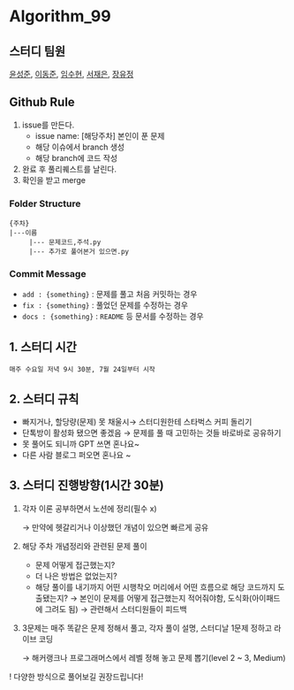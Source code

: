 # Algorithm_99

## 스터디 팀원

[윤성준](https://github.com/muk-jjang), [이동준](https://github.com/dongjune8931), [임수현](https://github.com/yeonsue), [서재은](https://github.com/JaeEunSeo), [장유정](https://github.com/uxia99)

## Github Rule

1. issue를 만든다.
   - issue name: [해당주차] 본인이 푼 문제
   - 해당 이슈에서 branch 생성
   - 해당 branch에 코드 작성
2. 완료 후 풀리퀘스트를 날린다.
3. 확인을 받고 merge

### Folder Structure

```
{주차}
|---이름
     |--- 문제코드,주석.py
     |--- 추가로 풀어본거 있으면.py
```

### Commit Message

- `add : {something}` : 문제를 풀고 처음 커밋하는 경우
- `fix : {something}` : 풀었던 문제를 수정하는 경우
- `docs : {something}` : `README` 등 문서를 수정하는 경우

## 1. 스터디 시간

`매주 수요일 저녁 9시 30분, 7월 24일부터 시작`

## 2. 스터디 규칙

- 빠지거나, 할당량(문제) 못 채울시→ 스터디원한테 스타벅스 커피 돌리기
- 단톡방이 활성화 됐으면 좋겠음 → 문제를 풀 때 고민하는 것들 바로바로 공유하기
- 못 풀어도 되니까 GPT 쓰면 혼나요~
- 다른 사람 블로그 퍼오면 혼나요 ~

## 3. 스터디 진행방향(1시간 30분)

1. 각자 이론 공부하면서 노션에 정리(필수 x)

   → 만약에 헷갈리거나 이상했던 개념이 있으면 빠르게 공유

2. 해당 주차 개념정리와 관련된 문제 풀이
   - 문제 어떻게 접근했는지?
   - 더 나은 방법은 없었는지?
   - 해당 풀이를 내기까지 어떤 시행착오 머리에서 어떤 흐름으로 해당 코드까지 도출됐는지?
     → 본인이 문제를 어떻게 접근했는지 적어줘야함, 도식화(아이패드에 그려도 됨)
     → 관련해서 스터디원들이 피드백
3. 3문제는 매주 똑같은 문제 정해서 풀고, 각자 풀이 설명, 스터디날 1문제 정하고 라이브 코딩

   → 해커랭크나 프로그래머스에서 레벨 정해 놓고 문제 뽑기(level 2 ~ 3, Medium)

! 다양한 방식으로 풀어보길 권장드립니다!
